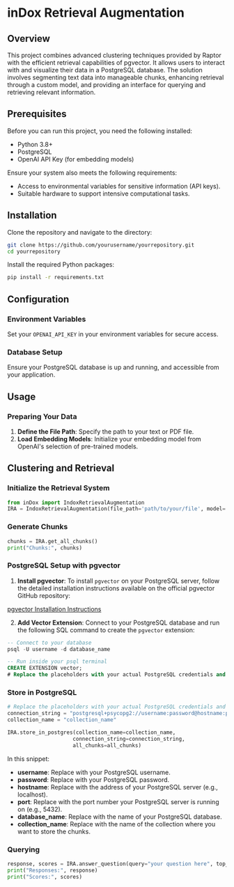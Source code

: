 # inDox Retrieval Augmentation

## Overview

This project combines advanced clustering techniques provided by Raptor with the efficient retrieval capabilities of pgvector. It allows users to interact with and visualize their data in a PostgreSQL database. The solution involves segmenting text data into manageable chunks, enhancing retrieval through a custom model, and providing an interface for querying and retrieving relevant information.

## Prerequisites

Before you can run this project, you need the following installed:
- Python 3.8+
- PostgreSQL
- OpenAI API Key (for embedding models)

Ensure your system also meets the following requirements:
- Access to environmental variables for sensitive information (API keys).
- Suitable hardware to support intensive computational tasks.


## Installation

Clone the repository and navigate to the directory:

```bash
git clone https://github.com/yourusername/yourrepository.git
cd yourrepository
```

Install the required Python packages:

```bash
pip install -r requirements.txt
```

## Configuration

### Environment Variables
Set your `OPENAI_API_KEY` in your environment variables for secure access.

### Database Setup
Ensure your PostgreSQL database is up and running, and accessible from your application.

## Usage

### Preparing Your Data

1. **Define the File Path**: Specify the path to your text or PDF file.
2. **Load Embedding Models**: Initialize your embedding model from OpenAI's selection of pre-trained models.

## Clustering and Retrieval

### Initialize the Retrieval System

```python
from inDox import IndoxRetrievalAugmentation
IRA = IndoxRetrievalAugmentation(file_path='path/to/your/file', model='your_embedding_model', max_tokens=500)
```

### Generate Chunks

```python
chunks = IRA.get_all_chunks()
print("Chunks:", chunks)
```


### PostgreSQL Setup with pgvector

1. **Install pgvector**: To install `pgvector` on your PostgreSQL server, follow the detailed installation instructions available on the official pgvector GitHub repository:

[pgvector Installation Instructions](https://github.com/pgvector/pgvector)

2. **Add Vector Extension**:
   Connect to your PostgreSQL database and run the following SQL command to create the `pgvector` extension:

```sql
-- Connect to your database
psql -U username -d database_name

-- Run inside your psql terminal
CREATE EXTENSION vector;
# Replace the placeholders with your actual PostgreSQL credentials and details
```

### Store in PostgreSQL

```python
# Replace the placeholders with your actual PostgreSQL credentials and details
connection_string = "postgresql+psycopg2://username:password@hostname:port/database_name"
collection_name = "collection_name"

IRA.store_in_postgres(collection_name=collection_name,
                     connection_string=connection_string,
                     all_chunks=all_chunks)
```

In this snippet:
- **username**: Replace with your PostgreSQL username.
- **password**: Replace with your PostgreSQL password.
- **hostname**: Replace with the address of your PostgreSQL server (e.g., localhost).
- **port**: Replace with the port number your PostgreSQL server is running on (e.g., 5432).
- **database_name**: Replace with the name of your PostgreSQL database.
- **collection_name**: Replace with the name of the collection where you want to store the chunks.


### Querying

```python
response, scores = IRA.answer_question(query="your question here", top_k=5)
print("Responses:", response)
print("Scores:", scores)
```

